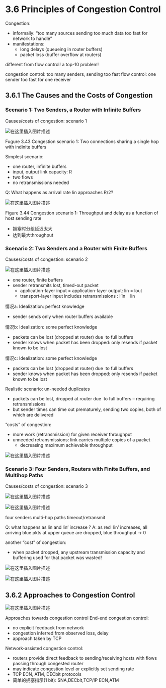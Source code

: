
# 3.6 Principles of Congestion Control

Congestion:
- informally: “too many sources sending too much data too fast for network to handle”
- manifestations:
	- long delays (queueing in router buffers)
	- packet loss (buffer overflow at routers)

different from flow control!
a top-10 problem!

congestion control: too many senders, sending too fast
flow control: one sender too fast for one receiver

## 3.6.1 The Causes and the Costs of Congestion



### Scenario 1: Two Senders, a Router with Infinite Buffers

Causes/costs of congestion: scenario 1


![在这里插入图片描述](https://i-blog.csdnimg.cn/direct/4169cdd8a57d43388e78362c75792ccd.png#pic_center)

Fugure 3.43 Congestion scenario 1: Two connections sharing a single hop with indinite buffers


Simplest scenario:
- one router, infinite buffers
- input, output link capacity: R
- two flows
- no retransmissions needed


Q: What happens as arrival rate lin approaches R/2?


![在这里插入图片描述](https://i-blog.csdnimg.cn/direct/54589621a10347829d59a3779157b94c.png#pic_center)

Figure 3.44 Congestion scenario 1: Throughput and delay as a function of host sending rate


- 拥塞时分组延迟太大
- 达到最大throughput


### Scenario 2: Two Senders and a Router with Finite Buffers

Causes/costs of congestion: scenario 2

![在这里插入图片描述](https://i-blog.csdnimg.cn/direct/13f46a245069492091f4106b1f7cef40.png#pic_center)

- one router, finite buffers
- sender retransmits lost, timed-out packet
	- application-layer input = application-layer output: lin = lout
	- transport-layer input includes retransmissions : l’in    lin

情况a:
Idealization: perfect knowledge
- sender sends only when router buffers available

情况b:
Idealization: some perfect knowledge
- packets can be lost (dropped at router) due  to full buffers
- sender knows when packet has been dropped: only resends if packet known to be lost

情况c:
Idealization: some perfect knowledge
- packets can be lost (dropped at router) due  to full buffers
- sender knows when packet has been dropped: only resends if packet known to be lost

Realistic scenario: un-needed duplicates
- packets can be lost, dropped at router due  to full buffers – requiring retransmissions
- but sender times can time out prematurely, sending two copies, both of which are delivered


“costs” of congestion:
- more work (retransmission) for given receiver throughput
- unneeded retransmissions: link carries multiple copies of a packet
	- decreasing maximum achievable throughput



![在这里插入图片描述](https://i-blog.csdnimg.cn/direct/f269913e49eb4616b5d874ba3929089b.png#pic_center)


### Scenario 3: Four Senders, Routers with Finite Buffers, and Multihop Paths

Causes/costs of congestion: scenario 3


![在这里插入图片描述](https://i-blog.csdnimg.cn/direct/e958db79c6114d9c9f3202f9a6e9c4a5.png#pic_center)


![在这里插入图片描述](https://i-blog.csdnimg.cn/direct/4061c13d65924ed5b8a560eeb040e4e9.png#pic_center)


four senders
multi-hop paths
timeout/retransmit

Q: what happens as lin and lin’ increase ?
A: 
as red  lin’ increases, all arriving blue pkts at upper queue are dropped, blue throughput -> 0


another “cost” of congestion:
- when packet dropped, any upstream transmission capacity and buffering used for that packet was wasted!

![在这里插入图片描述](https://i-blog.csdnimg.cn/direct/7fd2b4dcac8f4b9cbc6c75fbc84232b9.png#pic_center)





![在这里插入图片描述](https://i-blog.csdnimg.cn/direct/f04429790cf7476db46601e3bf3473bf.png#pic_center)


## 3.6.2 Approaches to Congestion Control



![在这里插入图片描述](https://i-blog.csdnimg.cn/direct/ce54a1eff44942a2bd3bdec3091c78e1.png#pic_center)

Approaches towards congestion control
End-end congestion control:
- no explicit feedback from network
- congestion inferred from observed loss, delay
- approach taken by TCP

Network-assisted congestion control:
- routers provide direct feedback to sending/receiving hosts with flows passing through congested router
- may indicate congestion level or explicitly set sending rate
- TCP ECN, ATM, DECbit protocols
- 简单的拥塞指示(1 bit): SNA,DECbit,TCP/IP ECN,ATM

